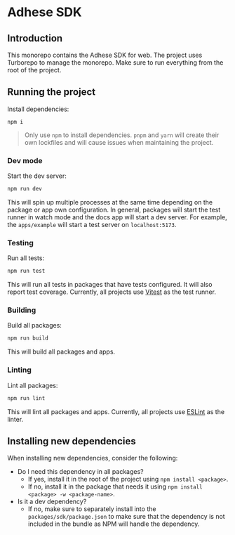 # Adhese SDK

## Introduction
This monorepo contains the Adhese SDK for web. The project uses Turborepo to manage the monorepo. Make sure to run
everything from the root of the project.

## Running the project
Install dependencies:
```
npm i
```
> Only use `npm` to install dependencies. `pnpm` and `yarn` will create their own lockfiles and will cause issues when
> maintaining the project.

### Dev mode
Start the dev server:
```bash
npm run dev
```

This will spin up multiple processes at the same time depending on the package or app own configuration. In general,
packages will start the test runner in watch mode and the docs app will start a dev server. For example, the
`apps/example` will start a test server on `localhost:5173`.

### Testing
Run all tests:
```bash
npm run test
```

This will run all tests in packages that have tests configured. It will also report test coverage. Currently, all
projects use [Vitest](https://vitest.dev/) as the test runner.

### Building
Build all packages:
```bash
npm run build
```

This will build all packages and apps.

### Linting
Lint all packages:
```bash
npm run lint
```

This will lint all packages and apps. Currently, all projects use [ESLint](https://eslint.org/) as the linter.

## Installing new dependencies
When installing new dependencies, consider the following:
- Do I need this dependency in all packages?
  - If yes, install it in the root of the project using `npm install <package>`.
  - If no, install it in the package that needs it using `npm install <package> -w <package-name>`.
- Is it a dev dependency?
  - If no, make sure to separately install into the `packages/sdk/package.json` to make sure that the dependency is not
    included in the bundle as NPM will handle the dependency.
